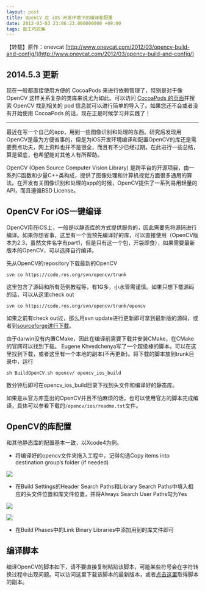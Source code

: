 ```yaml
---
layout: post
title: OpenCV 在 iOS 开发环境下的编译和配置
date: 2012-03-03 23:06:23.000000000 +09:00
tags: 能工巧匠集
---
```


【转载】原作：onevcat [http://www.onevcat.com/2012/03/opencv-build-and-config/](http://www.onevcat.com/2012/03/opencv-build-and-config/)

## 2014.5.3 更新

现在一般都直接使用方便的 CocoaPods 来进行依赖管理了，特别是对于像 OpenCV 这样关系复杂的类库来说尤为如此。可以访问 [CocoaPods 的页面](http://cocoapods.org)并搜索 OpenCV 找到相关的 pod 信息就可以进行简单的导入了。如果您还不会或者没有开始使用 CocoaPods 的话，现在正是时候学习并实践了！

---

最近在写一个自己的app，用到一些图像识别和处理的东西。研究后发现用OpenCV是最为方便省事的，但是为iOS开发环境编译和配置OpenCV的库还是需要费点功夫，网上资料也并不是很全，而且有不少已经过期。在此进行一些总结，算是留底，也希望能对其他人有所帮助。

OpenCV (Open Source Computer Vision Library) 是跨平台的开源项目，由一系列C函数和少量C++类构成，提供了图像处理和计算机视觉方面很多通用的算法。在开发有关图像识别和处理的app的时候，OpenCV提供了一系列易用轻量的API，而且遵循BSD License。

## OpenCV For iOS一键编译

OpenCV用在iOS上，一般是以静态库的方式提供服务的，因此需要先将源码进行编译。如果你想省事，这里有一个我预先编译好的库，可以直接使用（OpenCV版本为2.3，虽然文件名字有part1，但是只有这一个包，开袋即食），如果需要最新版本的OpenCV，可以选择自行编译。

先从OpenCV的repository下载最新的OpenCV

```
svn co https://code.ros.org/svn/opencv/trunk
```

这里包含了源码和所有范例教程等，有1G多，小水管需谨慎。如果只想下载源码的话，可以从这里check out

```
svn co https://code.ros.org/svn/opencv/trunk/opencv
```

如果之前有check out过，那么用svn update进行更新即可拿到最新版的源码，或者到[sourceforge进行下载](http://sourceforge.net/projects/opencvlibrary/)。

由于darwin没有内置CMake，因此在编译前需要下载并安装CMake，在CMake的官网可以找到下载。
Eugene Khvedchenya写了一个超级棒的脚本，可以在这里找到下载，或者这里有一个本地的副本(不再更新)。将下载的脚本放到trunk目录中，运行

```
sh BuildOpenCV.sh opencv/ opencv_ios_build
```
数分钟后即可在opencv_ios_build目录下找到头文件和编译好的静态库。

如果是从官方库签出的OpenCV并且不怕麻烦的话，也可以使用官方的脚本完成编译，具体可以参看下载的`/opencv/ios/readme.txt`文件。

## OpenCV的库配置

和其他静态库的配置基本一致，以Xcode4为例。

* 将编译好的opencv文件夹拖入工程中，记得勾选Copy items into destination group’s folder (if needed)

![](http://www.onevcat.com/wp-content/uploads/2012/03/Xcode-1.jpg)

* 在Build Settings的Header Search Paths和Library Search Paths中填入相应的头文件位置和库文件位置，并将Always Search User Paths勾为Yes

![](http://www.onevcat.com/wp-content/uploads/2012/03/Xcode-2.jpg)

![](http://www.onevcat.com/wp-content/uploads/2012/03/Xcode-3.jpg)

* 在Build Phases中的Link Binary Libraries中添加用到的库文件即可 

## 编译脚本

编译OpenCV的脚本如下，请不要直接复制粘贴该脚本，可能某些符号会在字符转换过程中出现问题。可以访问这里下载该脚本的最新版本，或者[点击这里](http://www.onevcat.com/wp-content/uploads/2012/03/BuildOpenCV.sh_.zip)取得脚本的副本。

